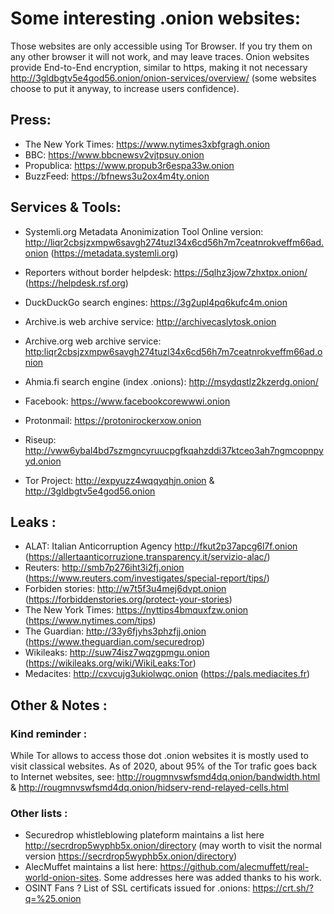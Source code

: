 # Some interesting .onion websites:

Those websites are only accessible using Tor Browser. If you try them on any other browser it will not work, and may leave traces. Onion websites provide End-to-End encryption, similar to https, making it not necessary <http://3gldbgtv5e4god56.onion/onion-services/overview/> (some websites choose to put it anyway, to increase users confidence).

## Press:

* The New York Times: <https://www.nytimes3xbfgragh.onion>
* BBC: <https://www.bbcnewsv2vjtpsuy.onion> 
* Propublica: <https://www.propub3r6espa33w.onion>
* BuzzFeed: <https://bfnews3u2ox4m4ty.onion> 

## Services & Tools:

* Systemli.org Metadata Anonimization Tool Online version: <http://liqr2cbsjzxmpw6savgh274tuzl34x6cd56h7m7ceatnrokveffm66ad.onion> (<https://metadata.systemli.org>)
* Reporters without border helpdesk: <https://5qlhz3jow7zhxtpx.onion/> (<https://helpdesk.rsf.org>)

* DuckDuckGo search engines: <https://3g2upl4pq6kufc4m.onion>
* Archive.is web archive service: <http://archivecaslytosk.onion>
* Archive.org web archive service: <http:liqr2cbsjzxmpw6savgh274tuzl34x6cd56h7m7ceatnrokveffm66ad.onion>
* Ahmia.fi search engine (index .onions): <http://msydqstlz2kzerdg.onion/>

* Facebook: <https://www.facebookcorewwwi.onion>
* Protonmail: <https://protonirockerxow.onion>
* Riseup: <http://vww6ybal4bd7szmgncyruucpgfkqahzddi37ktceo3ah7ngmcopnpyyd.onion>
* Tor Project: <http://expyuzz4wqqyqhjn.onion> & <http://3gldbgtv5e4god56.onion>

## Leaks :

* ALAT: Italian Anticorruption Agency <http://fkut2p37apcg6l7f.onion> (<https://allertaanticorruzione.transparency.it/servizio-alac/>)
* Reuters: <http://smb7p276iht3i2fj.onion> (<https://www.reuters.com/investigates/special-report/tips/>)
* Forbiden stories: <http://w7t5f3u4mej6dvpt.onion> (<https://forbiddenstories.org/protect-your-stories>)
* The New York Times: <https://nyttips4bmquxfzw.onion> (<https://www.nytimes.com/tips>)
* The Guardian: <http://33y6fjyhs3phzfjj.onion> (<https://www.theguardian.com/securedrop>)
* Wikileaks: <http://suw74isz7wqzgpmgu.onion> (<https://wikileaks.org/wiki/WikiLeaks:Tor>)
* Medacites: <http://cxvcujg3ukiolwqc.onion> (<https://pals.mediacites.fr>)

## Other & Notes :

### Kind reminder :

While Tor allows to access those dot .onion websites it is mostly used to visit classical websites.
As of 2020, about 95% of the Tor trafic goes back to Internet websites, see: <http://rougmnvswfsmd4dq.onion/bandwidth.html> & <http://rougmnvswfsmd4dq.onion/hidserv-rend-relayed-cells.html>

### Other lists :

* Securedrop whistleblowing plateform maintains a list here <http://secrdrop5wyphb5x.onion/directory> (may worth to visit the normal version <https://secrdrop5wyphb5x.onion/directory>)
* AlecMuffet maintains a list here: <https://github.com/alecmuffett/real-world-onion-sites>. Some addresses here was added thanks to his work.
* OSINT Fans ? List of SSL certificats issued for .onions: <https://crt.sh/?q=%25.onion>

